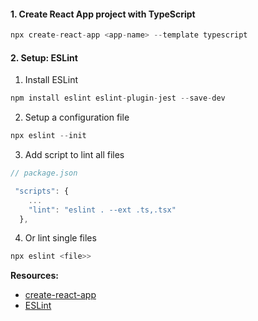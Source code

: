 #### 1. Create React App project with TypeScript
```js
npx create-react-app <app-name> --template typescript
```
#### 2. Setup: ESLint

1. Install ESLint
```js
npm install eslint eslint-plugin-jest --save-dev
```
2. Setup a configuration file
```js
npx eslint --init
```
3. Add script to lint all files
```js
// package.json

 "scripts": {
    ...
    "lint": "eslint . --ext .ts,.tsx"
  },
```
4. Or lint single files
```js
npx eslint <file>>
```

**Resources:**
- [create-react-app](https://create-react-app.dev/docs/adding-typescript)
- [ESLint](https://eslint.org/docs/user-guide/getting-started)
